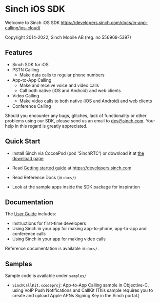 # Sinch iOS SDK

Welcome to Sinch iOS SDK https://developers.sinch.com/docs/in-app-calling/ios-cloud/ 

Copyright 2014-2022, Sinch Mobile AB (reg. no 556969-5397)


## Features

- Sinch SDK for iOS
- PSTN Calling
     * Make data calls to regular phone numbers
- App-to-App Calling
     * Make and receive voice and video calls
     * Call both native (iOS and Android) and web clients
- Video Calling
     * Make video calls to both native (iOS and Android) and web clients
- Conference Calling

Should you encounter any bugs, glitches, lack of functionality or
other problems using our SDK, please send us an email to dev@sinch.com.
Your help in this regard is greatly appreciated.


## Quick Start

- Install Sinch via CocoaPod (pod 'SinchRTC') or download it at [the download page](https://developers.sinch.com/docs/in-app-calling/sdk-downloads/)

- Read [Getting started guide](https://developers.sinch.com/docs/in-app-calling/getting-started/) at https://developers.sinch.com

- Read Reference Docs (in `docs/`)

- Look at the sample apps inside the SDK package for inspiration

## Documentation

The [User Guide](https://developers.sinch.com/docs/in-app-calling/) includes:

- Instructions for first-time developers
- Using Sinch in your app for making app-to-phone, app-to-app and conference calls
- Using Sinch in your app for making video calls

Reference documentation is available in `docs/`.

## Samples

Sample code is available under `samples/`

- `SinchCallKit.xcodeproj`: App-to-App Calling sample in Objective-C, using VoIP Push Notifications and CallKit
  (This sample requires you to create and upload Apple APNs Signing Key in the Sinch portal.)
